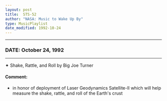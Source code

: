 ```yaml
---
layout: post
title:  STS-52
author: "NASA: Music to Wake Up By"
type: MusicPlaylist
date_modified: 1992-10-24
---
```


----
### DATE: October 24, 1992
----
✦ Shake, Rattle, and Roll by Big Joe Turner

#### Comment:
* in honor of  deployment of Laser Geodynamics Satellite-II which will help measure the shake, rattle, and roll of the Earth's crust
